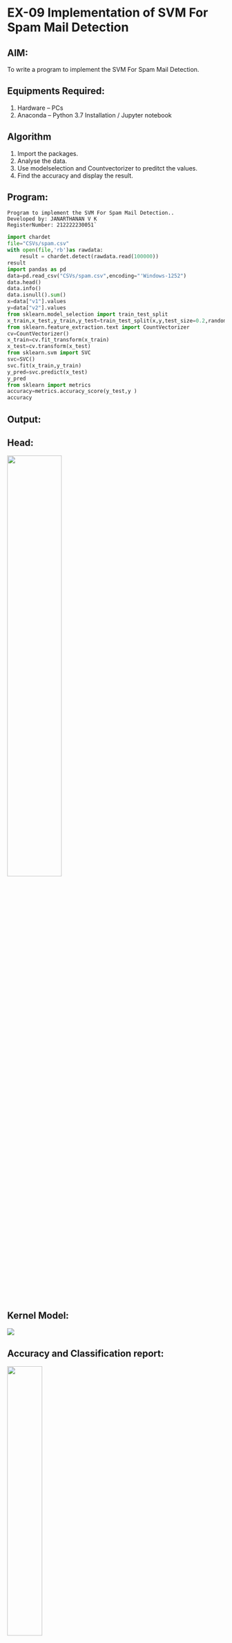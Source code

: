 # EX-09 Implementation of SVM For Spam Mail Detection

## AIM:
To write a program to implement the SVM For Spam Mail Detection.

## Equipments Required:
1. Hardware – PCs
2. Anaconda – Python 3.7 Installation / Jupyter notebook

## Algorithm
1. Import the packages.
2. Analyse the data.
3. Use modelselection and Countvectorizer to preditct the values.
4. Find the accuracy and display the result.

## Program:

```
Program to implement the SVM For Spam Mail Detection..
Developed by: JANARTHANAN V K 
RegisterNumber: 212222230051`
```
```python
import chardet 
file="CSVs/spam.csv"
with open(file,'rb')as rawdata: 
    result = chardet.detect(rawdata.read(100000)) 
result
import pandas as pd 
data=pd.read_csv("CSVs/spam.csv",encoding="'Windows-1252") 
data.head()
data.info()
data.isnull().sum()
x=data["v1"].values 
y=data["v2"].values
from sklearn.model_selection import train_test_split 
x_train,x_test,y_train,y_test=train_test_split(x,y,test_size=0.2,random_state=0)
from sklearn.feature_extraction.text import CountVectorizer 
cv=CountVectorizer()
x_train=cv.fit_transform(x_train) 
x_test=cv.transform(x_test)
from sklearn.svm import SVC 
svc=SVC() 
svc.fit(x_train,y_train) 
y_pred=svc.predict(x_test) 
y_pred
from sklearn import metrics 
accuracy=metrics.accuracy_score(y_test,y )  
accuracy
```

## Output:
## Head:
<img src="https://github.com/deepikasrinivasans/Implementation-of-SVM-For-Spam-Mail-Detection/assets/119393935/666a2fbe-b1e9-4389-bf89-a54ee4fe1de3" width=50%>

## Kernel Model:
<img src="https://github.com/deepikasrinivasans/Implementation-of-SVM-For-Spam-Mail-Detection/assets/119393935/72448a19-ec6f-425c-8f14-34d4125032e1">

## Accuracy and Classification report:
<img src="https://github.com/deepikasrinivasans/Implementation-of-SVM-For-Spam-Mail-Detection/assets/119393935/5894ab20-ef10-45ee-91f1-f099cb3733da" width=40%>

## Result:
Thus the program to implement the SVM For Spam Mail Detection is written and verified using python programming.

